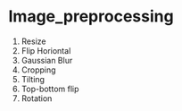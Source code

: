 # Image_preprocessing

1. Resize
2. Flip Horiontal
3. Gaussian Blur
4. Cropping
5. Tilting
6. Top-bottom flip
7. Rotation
